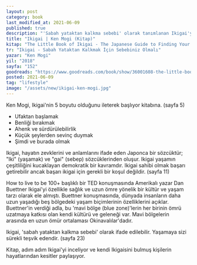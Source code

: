 ```yaml
---
layout: post
category: book
last_modified_at: 2021-06-09
published: true
description: "'Sabah yataktan kalkma sebebi' olarak tanımlanan Ikigai'yi inceleyen kitap, kendi Ikigai'sini bulmuş kişilerin hikayelerine de yer veriyor."
title: "Ikigai | Ken Mogi (Kitap)"
kitap: "The Little Book of Ikigai - The Japanese Guide to Finding Your Purpose in Life (Awakening Your Ikigai: How the Japanese Wake Up to Joy and Purpose Every Day)"
tr: "Ikigai - Sabah Yataktan Kalkmak İçin Sebebiniz Olmalı"
yazar: "Ken Mogi"
yil: "2018"
sayfa: "152"
goodreads: "https://www.goodreads.com/book/show/36001608-the-little-book-of-ikigai"
posted: 2021-06-09
tag: "lifestyle"
image: "/assets/new/ikigai-ken-mogi.jpg"
---
```


Ken Mogi, Ikigai'nin 5 boyutu olduğunu ileterek başlıyor kitabına. (sayfa 5)  
  
- Ufaktan başlamak  
- Benliği bırakmak  
- Ahenk ve sürdürülebilirlik  
- Küçük şeylerden sevinç duymak  
- Şimdi ve burada olmak  
  
Ikigai, hayatın zevklerini ve anlamlarını ifade eden Japonca bir sözcüktür; "Iki" (yaşamak) ve "gai" (sebep) sözcüklerinden oluşur. Ikigai yaşamın çeşitliliğini kucaklayan demokratik bir kavramdır. Ikigai sahibi olmak başarı getirebilir ancak başarı ikigai için gerekli bir koşul değildir. (sayfa 11)

How to live to be 100+ başlıklı bir TED konuşmasında Amerikalı yazar Dan Buettner Ikigai'yi özellikle sağlık ve uzun ömre yönelik bir kültür ve yaşam tarzı olarak ele almıştı. Buettner konuşmasında, dünyada insanların daha uzun yaşadığı beş bölgedeki yaşam biçimlerinin özelliklerini açıklar. Buettner'in verdiği adla, bu 'mavi bölge (blue zone)'lerin her birinin ömrü uzatmaya katkısı olan kendi kültürü ve geleneği var. Mavi bölgelerin arasında en uzun ömür ortalaması Okinavalılar'dadır.

Ikigai, 'sabah yataktan kalkma sebebi' olarak ifade edilebilir. Yaşamaya sizi sürekli teşvik edendir. (sayfa 23)

Kitap, adım adım Ikigai'yi inceliyor ve kendi Ikigaisini bulmuş kişilerin hayatlarından kesitler paylaşıyor.
